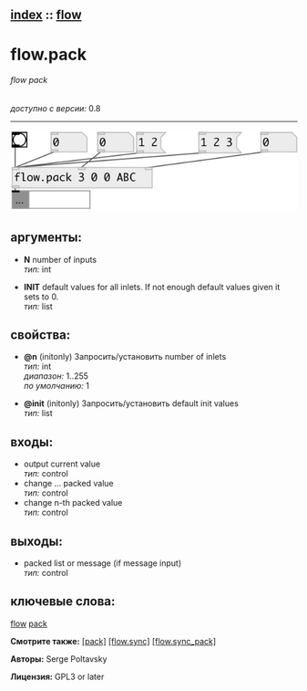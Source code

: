 [index](index.html) :: [flow](category_flow.html)
---

# flow.pack

###### flow pack

*доступно с версии:* 0.8

---




[![example](../examples/img/flow.pack.jpg)](../examples/pd/flow.pack.pd)



## аргументы:

* **N**
number of inputs<br>
_тип:_ int<br>

* **INIT**
default values for all inlets. If not enough default values given it sets to 0.<br>
_тип:_ list<br>





## свойства:

* **@n** (initonly)
Запросить/установить number of inlets<br>
_тип:_ int<br>
_диапазон:_ 1..255<br>
_по умолчанию:_ 1<br>

* **@init** (initonly)
Запросить/установить default init values<br>
_тип:_ list<br>



## входы:

* output current value<br>
_тип:_ control
* change ... packed value<br>
_тип:_ control
* change n-th packed value<br>
_тип:_ control



## выходы:

* packed list or message (if message input)<br>
_тип:_ control



## ключевые слова:

[flow](keywords/flow.html)
[pack](keywords/pack.html)



**Смотрите также:**
[\[pack\]](pack.html)
[\[flow.sync\]](flow.sync.html)
[\[flow.sync_pack\]](flow.sync_pack.html)




**Авторы:** Serge Poltavsky




**Лицензия:** GPL3 or later





